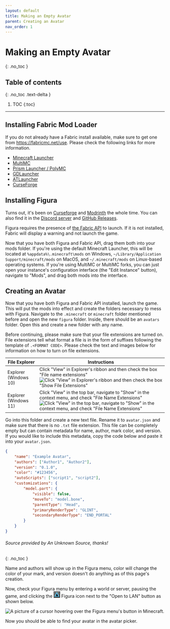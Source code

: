 ```yaml
---
layout: default
title: Making an Empty Avatar
parent: Creating an Avatar
nav_order: 1
---
```


# Making an Empty Avatar
{: .no_toc }

## Table of contents
{: .no_toc .text-delta }

1. TOC
{:toc}

---

## Installing Fabric Mod Loader

If you do not already have a Fabric install available, make sure to get one from <https://fabricmc.net/use>. Please check the following links for more information.

- [Minecraft Launcher](/Figura-Wiki/docs/install-fabric.html#minecraft-launcher)
- [MultiMC](/Figura-Wiki/docs/install-fabric.html#multimc)
- [Prism Launcher / PolyMC](/Figura-Wiki/docs/install-fabric.html#prism-launcher---polymc)
- [GDLauncher](/Figura-Wiki/docs/install-fabric.html#gdlauncher)
- [ATLauncher](/Figura-Wiki/docs/install-fabric.html#atlauncher)
- [CurseForge](/Figura-Wiki/docs/install-fabric.html#curseforge)

## Installing Figura

Turns out, it's been on [Curseforge](https://www.curseforge.com/minecraft/mc-mods/figura/files/all) and [Modrinth](https://modrinth.com/mod/figura/versions) the whole time. You can also find it in the [Discord server](https://discord.gg/ekHGHcH8Af) and [GitHub Releases](https://github.com/Kingdom-of-The-Moon/FiguraRewriteRewrite/releases).

Figura requires the presence of [the Fabric API](https://modrinth.com/mod/fabric-api) to launch. If it is not installed, Fabric will display a warning and not launch the game.

Now that you have both Figura and Fabric API, drag them both into your mods folder. If you're using the default Minecraft Launcher, this will be located at `%appdata%\.minecraft\mods` on Windows, `~/Library/Application Support/minecraft/mods` on MacOS, and `~/.minecraft/mods` on Linux-based operating systems. If you're using MultiMC or MultiMC forks, you can just open your instance's configuration interface (the "Edit Instance" button), navigate to "Mods", and drag both mods into the interface.

## Creating an Avatar

Now that you have both Figura and Fabric API installed, launch the game. This will put the mods into effect and create the folders necessary to mess with Figura. Navigate to the `.minecraft` or `minecraft` folder mentioned before and open the new `figura` folder. Inside, there should be an `avatars` folder. Open this and create a new folder with any name.

Before continuing, please make sure that your file extensions are turned on. File extensions tell what format a file is in the form of suffixes following the template of `.<FORMAT CODE>`. Please check the text and images below for information on how to turn on file extensions.

| File Explorer | Instructions |
| --- | --- |
| Explorer (Windows 10) | Click "View" in Explorer's ribbon and then check the box "File name extensions" ![Click "View" in Explorer's ribbon and then check the box "Show File Extensions"](https://cdn.discordapp.com/attachments/808155531389698079/866441704693563413/100190d1473193093-hide-show-file-name-extensions-windows-10-a-file_name_extensions-file_explorer.png?size=4096)
| Explorer (Windows 11) | Click "View" in the top bar, navigate to "Show" in the context menu, and check "File Name Extensions" ![Click "View" in the top bar, navigate to "Show" in the context menu, and check "File Name Extensions"](https://cdn.discordapp.com/attachments/808155531389698079/890560150518259722/unknown.png?size=4096)

Go into this folder and create a new text file. Rename it to `avatar.json` and make sure that there is no `.txt` file extension. This file can be completely empty but can contain metadata for name, author, mark color, and version. If you would like to include this metadata, copy the code below and paste it into your `avatar.json`.

```json
{
    "name": "Example Avatar",
    "authors": ["Author1", "Author2"],
    "version": "0.1.0",
    "color": "#123456",
    "autoScripts": ["script1", "script2"],
    "customizations": {
        "model.part": {
            "visible": false,
            "moveTo": "model.bone",
            "parentType": "Head",
            "primaryRenderType": "GLINT",
            "secondaryRenderType": "END_PORTAL"
        }
    }
}
```

###### Source provided by An Unknown Source, thanks!
{: .no_toc }

Name and authors will show up in the Figura menu, color will change the color of your mark, and version doesn't do anything as of this page's creation.

Now, check your Figura menu by entering a world or server, pausing the game, and clicking the ![](https://github.com/Slymeball/figura-wiki/blob/main/images/figura/buttons/panel.png?raw=true) Figura icon next to the "Open to LAN" button as shown below.

![A picture of a cursor hovering over the Figura menu's button in Minecraft.](https://u.cubeupload.com/Letters_7/Screenshotfrom202207.png)

Now you should be able to find your avatar in the avatar picker.
